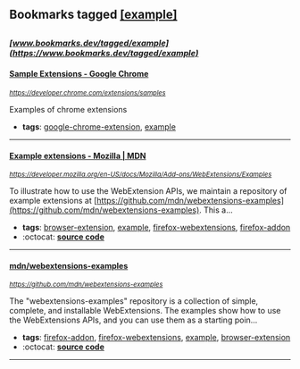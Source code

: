 ## Bookmarks tagged [[example]](https://www.bookmarks.dev/search?q=[example])

_<sup><sup>[www.bookmarks.dev/tagged/example](https://www.bookmarks.dev/tagged/example)</sup></sup>_
---
#### [Sample Extensions - Google Chrome](https://developer.chrome.com/extensions/samples)
_<sup>https://developer.chrome.com/extensions/samples</sup>_

Examples of chrome extensions
* **tags**: [google-chrome-extension](../tagged/google-chrome-extension.md), [example](../tagged/example.md)
---
#### [Example extensions - Mozilla | MDN](https://developer.mozilla.org/en-US/docs/Mozilla/Add-ons/WebExtensions/Examples)
_<sup>https://developer.mozilla.org/en-US/docs/Mozilla/Add-ons/WebExtensions/Examples</sup>_

To illustrate how to use the WebExtension APIs, we maintain a repository of example extensions at [https://github.com/mdn/webextensions-examples](https://github.com/mdn/webextensions-examples). This a...
* **tags**: [browser-extension](../tagged/browser-extension.md), [example](../tagged/example.md), [firefox-webextensions](../tagged/firefox-webextensions.md), [firefox-addon](../tagged/firefox-addon.md)
* :octocat: **[source code](https://github.com/mdn/webextensions-examples)**
---
#### [mdn/webextensions-examples](https://github.com/mdn/webextensions-examples)
_<sup>https://github.com/mdn/webextensions-examples</sup>_

The "webextensions-examples" repository is a collection of simple, complete, and installable WebExtensions. The examples show how to use the WebExtensions APIs, and you can use them as a starting poin...
* **tags**: [firefox-addon](../tagged/firefox-addon.md), [firefox-webextensions](../tagged/firefox-webextensions.md), [example](../tagged/example.md), [browser-extension](../tagged/browser-extension.md)
* :octocat: **[source code](https://github.com/mdn/webextensions-examples)**
---
